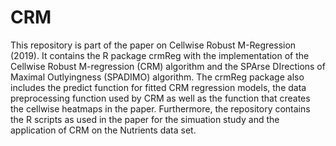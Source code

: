 # CRM
This repository is part of the paper on Cellwise Robust M-Regression (2019). It contains the R package crmReg with the implementation of the Cellwise Robust M-regression (CRM) algorithm and the SPArse DIrections of Maximal Outlyingness (SPADIMO) algorithm. The crmReg package also includes the predict function for fitted CRM regression models, the data preprocessing function used by CRM as well as the function that creates the cellwise heatmaps in the paper. Furthermore, the repository contains the R scripts as used in the paper for the simuation study and the application of CRM on the Nutrients data set.
